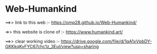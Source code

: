 # Web-Humankind

==>> link to this web :- https://omp28.github.io/Web-Humankind/

=>> this website is clone of :- https://www.humankind.art/

==>> clear working video :- https://drive.google.com/file/d/1qA1xVpbDY-GKKkqKvFYC67chc1z_3EuI/view?usp=sharing



